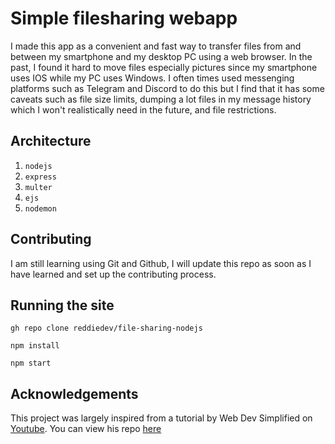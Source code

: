 # Simple filesharing webapp

I made this app as a convenient and fast way to transfer files from and between my smartphone and my desktop PC using a web browser. In the past, I found it hard to move files especially pictures since my smartphone uses IOS while my PC uses Windows. I often times used messenging platforms such as Telegram and Discord to do this but I find that it has some caveats such as file size limits, dumping a lot files in my message history which I won't realistically need in the future, and file restrictions.

## Architecture

1. `nodejs`
2. `express`
3. `multer`
4. `ejs`
5. `nodemon`

## Contributing

I am still learning using Git and Github, I will update this repo as soon as I have learned and set up the contributing process.

## Running the site

```
gh repo clone reddiedev/file-sharing-nodejs

npm install

npm start
```

## Acknowledgements

This project was largely inspired from a tutorial by Web Dev Simplified on [Youtube](https://youtu.be/AHXFMu8xVsc). You can view his repo [here](https://github.com/WebDevSimplified/file-sharing-node-js)
